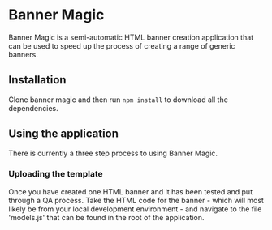 # Banner Magic
Banner Magic is a semi-automatic HTML banner creation application that can be used to speed up the process of creating a range of generic banners.

## Installation
Clone banner magic and then run `npm install` to download all the dependencies.

## Using the application
There is currently a three step process to using Banner Magic.

### Uploading the template
Once you have created one HTML banner and it has been tested and put through a QA process. Take the HTML code for the banner - which will most likely be from your local development environment - and navigate to the file 'models.js' that can be found in the root of the application.
